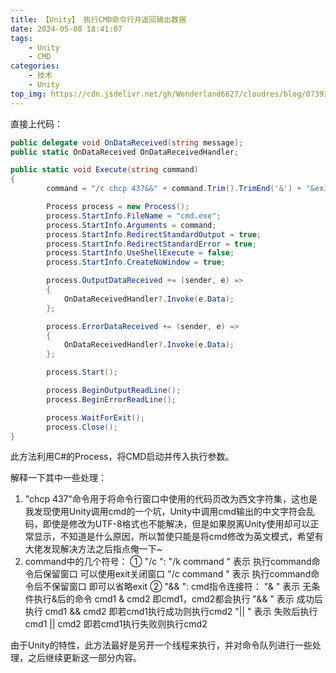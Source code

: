 ```yaml
---
title: 【Unity】 执行CMD命令行并返回输出数据
date: 2024-05-08 18:41:07
tags: 
    - Unity
    - CMD
categories:
    - 技术
    - Unity
top_img: https://cdn.jsdelivr.net/gh/Wonderland6627/cloudres/blog/07393c4437cc5e0cb7589e9194807fedd2cd0a3c.jpg
---
```


直接上代码：
```csharp
public delegate void OnDataReceived(string message);
public static OnDataReceived OnDataReceivedHandler;

public static void Execute(string command)
{
		command = "/c chcp 437&&" + command.Trim().TrimEnd('&') + "&exit";

        Process process = new Process();
        process.StartInfo.FileName = "cmd.exe";
        process.StartInfo.Arguments = command;
        process.StartInfo.RedirectStandardOutput = true;
        process.StartInfo.RedirectStandardError = true;
        process.StartInfo.UseShellExecute = false;
        process.StartInfo.CreateNoWindow = true;

        process.OutputDataReceived += (sender, e) =>
        {
            OnDataReceivedHandler?.Invoke(e.Data);
        };

        process.ErrorDataReceived += (sender, e) =>
        {
            OnDataReceivedHandler?.Invoke(e.Data);
        };

        process.Start();

        process.BeginOutputReadLine();
        process.BeginErrorReadLine();

        process.WaitForExit();
        process.Close();
}
```
此方法利用C#的Process，将CMD启动并传入执行参数。

解释一下其中一些处理：
 1. "chcp 437"命令用于将命令行窗口中使用的代码页改为西文字符集，这也是我发现使用Unity调用cmd的一个坑，Unity中调用cmd输出的中文字符会乱码，即使是修改为UTF-8格式也不能解决，但是如果脱离Unity使用却可以正常显示，不知道是什么原因，所以暂使只能是将cmd修改为英文模式，希望有大佬发现解决方法之后指点俺一下~
 2. command中的几个符号：
 ① "/c ":
 "/k command " 表示 执行command命令后保留窗口 可以使用exit关闭窗口
 "/c command " 表示 执行command命令后不保留窗口 即可以省略exit
 ② "&& ":
 cmd指令连接符：
"& "	表示 无条件执行&后的命令	cmd1 & cmd2 即cmd1，cmd2都会执行
"&& " 表示 成功后执行 cmd1 && cmd2 即若cmd1执行成功则执行cmd2
"|| "	表示 失败后执行 cmd1 || cmd2 即若cmd1执行失败则执行cmd2

由于Unity的特性，此方法最好是另开一个线程来执行，并对命令队列进行一些处理，之后继续更新这一部分内容。